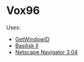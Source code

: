 # Vox96

Uses:

* [GetWindowID](https://github.com/smokris/GetWindowID)
* [Basilisk II](http://www.emaculation.com/doku.php/basiliskii_osx_setup)
* [Netscape Navigator 3.04](http://main.system7today.com/otherbrowsers.html)
